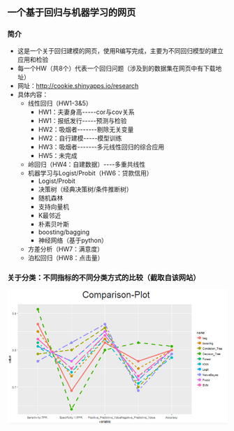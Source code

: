## 一个基于回归与机器学习的网页

### 简介

- 这是一个关于回归建模的网页，使用R编写完成，主要为不同回归模型的建立应用和检验
- 每一个HW（共8个）代表一个回归问题（涉及到的数据集在网页中有下载地址）
- 网址：http://cookie.shinyapps.io/research
- 具体内容：
  - 线性回归（HW1-3&5）
    - HW1：夫妻身高-----cor与cov关系
    - HW1：报纸发行-----预测与检验
    - HW2：吸烟者-------剔除无关变量
    - HW2：自行建模-----模型训练
    - HW3：吸烟者-------多元线性回归的综合应用
    - HW5：未完成
  - 岭回归（HW4：自建数据）----多重共线性
  - 机器学习与Logist/Probit（HW6：贷款信用）
    - Logist/Probit
    - 决策树（经典决策树/条件推断树）
    - 随机森林
    - 支持向量机
    - K最邻近
    - 朴素贝叶斯
    - boosting/bagging
    - 神经网络（基于python）
  - 方差分析（HW7：满意度）
  - 泊松回归（HW8：点击量）


### 关于分类：不同指标的不同分类方式的比较（截取自该网站）

![result](result.png)